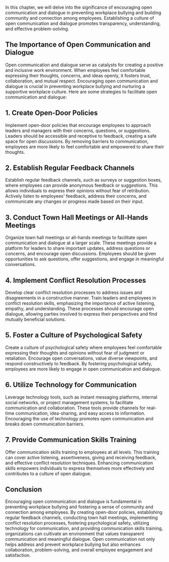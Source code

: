 
In this chapter, we will delve into the significance of encouraging open communication and dialogue in preventing workplace bullying and building community and connection among employees. Establishing a culture of open communication and dialogue promotes transparency, understanding, and effective problem-solving.

The Importance of Open Communication and Dialogue
-------------------------------------------------

Open communication and dialogue serve as catalysts for creating a positive and inclusive work environment. When employees feel comfortable expressing their thoughts, concerns, and ideas openly, it fosters trust, collaboration, and mutual respect. Encouraging open communication and dialogue is crucial in preventing workplace bullying and nurturing a supportive workplace culture. Here are some strategies to facilitate open communication and dialogue:

## 1. Create Open-Door Policies

Implement open-door policies that encourage employees to approach leaders and managers with their concerns, questions, or suggestions. Leaders should be accessible and receptive to feedback, creating a safe space for open discussions. By removing barriers to communication, employees are more likely to feel comfortable and empowered to share their thoughts.

## 2. Establish Regular Feedback Channels

Establish regular feedback channels, such as surveys or suggestion boxes, where employees can provide anonymous feedback or suggestions. This allows individuals to express their opinions without fear of retribution. Actively listen to employees' feedback, address their concerns, and communicate any changes or progress made based on their input.

## 3. Conduct Town Hall Meetings or All-Hands Meetings

Organize town hall meetings or all-hands meetings to facilitate open communication and dialogue at a larger scale. These meetings provide a platform for leaders to share important updates, address questions or concerns, and encourage open discussions. Employees should be given opportunities to ask questions, offer suggestions, and engage in meaningful conversations.

## 4. Implement Conflict Resolution Processes

Develop clear conflict resolution processes to address issues and disagreements in a constructive manner. Train leaders and employees in conflict resolution skills, emphasizing the importance of active listening, empathy, and understanding. These processes should encourage open dialogue, allowing parties involved to express their perspectives and find mutually beneficial solutions.

## 5. Foster a Culture of Psychological Safety

Create a culture of psychological safety where employees feel comfortable expressing their thoughts and opinions without fear of judgment or retaliation. Encourage open conversations, value diverse viewpoints, and respond constructively to feedback. By fostering psychological safety, employees are more likely to engage in open communication and dialogue.

## 6. Utilize Technology for Communication

Leverage technology tools, such as instant messaging platforms, internal social networks, or project management systems, to facilitate communication and collaboration. These tools provide channels for real-time communication, idea-sharing, and easy access to information. Encouraging the use of technology promotes open communication and breaks down communication barriers.

## 7. Provide Communication Skills Training

Offer communication skills training to employees at all levels. This training can cover active listening, assertiveness, giving and receiving feedback, and effective conflict resolution techniques. Enhancing communication skills empowers individuals to express themselves more effectively and contributes to a culture of open dialogue.

Conclusion
----------

Encouraging open communication and dialogue is fundamental in preventing workplace bullying and fostering a sense of community and connection among employees. By creating open-door policies, establishing regular feedback channels, conducting town hall meetings, implementing conflict resolution processes, fostering psychological safety, utilizing technology for communication, and providing communication skills training, organizations can cultivate an environment that values transparent communication and meaningful dialogue. Open communication not only helps address and prevent workplace bullying but also enhances collaboration, problem-solving, and overall employee engagement and satisfaction.
